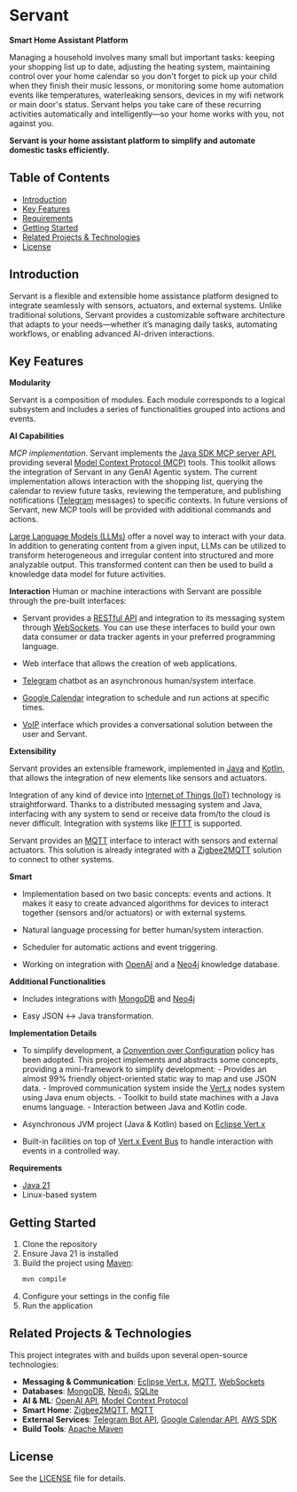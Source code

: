 # **Servant**

**Smart Home Assistant Platform**

Managing a household involves many small but important tasks: keeping your shopping list up to date, adjusting the heating system, maintaining control over your home calendar so you don't forget to pick up your child when they finish their music lessons, or monitoring some home automation events like temperatures, waterleaking sensors, devices in my wifi network or main door's status. Servant helps you take care of these recurring activities automatically and intelligently—so your home works with you, not against you.

**Servant is your home assistant platform to simplify and automate domestic tasks efficiently.**

## **Table of Contents**

- [Introduction](#introduction)
- [Key Features](#key-features)
- [Requirements](#requirements)
- [Getting Started](#getting-started)
- [Related Projects & Technologies](#related-projects--technologies)
- [License](#license)

     
## **Introduction**

Servant is a flexible and extensible home assistance platform designed to integrate seamlessly with sensors, actuators, and external systems. Unlike traditional solutions, Servant provides a customizable software architecture that adapts to your needs—whether it’s managing daily tasks, automating workflows, or enabling advanced AI-driven interactions.

## **Key Features**

**Modularity**

Servant is a composition of modules. Each module corresponds to a logical subsystem and includes a series of functionalities grouped into actions and events.

**AI Capabilities**

*MCP implementation*. Servant implements the [Java SDK MCP server API](https://github.com/modelcontextprotocol/java-sdk), providing several [Model Context Protocol (MCP)](https://modelcontextprotocol.io/) tools. This toolkit allows the integration of Servant in any GenAI Agentic system. The current implementation allows interaction with the shopping list, querying the calendar to review future tasks, reviewing the temperature, and publishing notifications ([Telegram](https://core.telegram.org/bots/api) messages) to specific contexts. In future versions of Servant, new MCP tools will be provided with additional commands and actions.  

[Large Language Models (LLMs)](https://en.wikipedia.org/wiki/Large_language_model) offer a novel way to interact with your data. In addition to generating content from a given input, LLMs can be utilized to transform heterogeneous and irregular content into structured and more analyzable output.
This transformed content can then be used to build a knowledge data model for future activities.  

**Interaction**
Human or machine interactions with Servant are possible through the pre-built interfaces:

* Servant provides a [RESTful API](https://en.wikipedia.org/wiki/Representational_state_transfer) and integration to its messaging system through [WebSockets](https://en.wikipedia.org/wiki/WebSocket). You can use these interfaces to build your own data consumer or data tracker agents in your preferred programming language.

* Web interface that allows the creation of web applications.

* [Telegram](https://telegram.org/) chatbot as an asynchronous human/system interface. 

* [Google Calendar](https://calendar.google.com/) integration to schedule and run actions at specific times.
  
* [VoIP](https://github.com/ucpdh23/ServantPhone) interface which provides a conversational solution between the user and Servant.


**Extensibility**

Servant provides an extensible framework, implemented in [Java](https://www.oracle.com/java/) and [Kotlin](https://kotlinlang.org/), that allows the integration of new elements like sensors and actuators.

Integration of any kind of device into [Internet of Things (IoT)](https://en.wikipedia.org/wiki/Internet_of_things) technology is straightforward. Thanks to a distributed messaging system and Java, interfacing with any system to send or receive data from/to the cloud is never difficult. Integration with systems like [IFTTT](https://ifttt.com/) is supported.

Servant provides an [MQTT](https://mqtt.org/) interface to interact with sensors and external actuators. This solution is already integrated with a [Zigbee2MQTT](https://www.zigbee2mqtt.io/) solution to connect to other systems.  


**Smart**
* Implementation based on two basic concepts: events and actions. It makes it easy to create advanced algorithms for devices to interact together (sensors and/or actuators) or with external systems.

* Natural language processing for better human/system interaction.

* Scheduler for automatic actions and event triggering.

* Working on integration with [OpenAI](https://openai.com/) and a [Neo4j](https://neo4j.com/) knowledge database.

**Additional Functionalities**

* Includes integrations with [MongoDB](https://www.mongodb.com/) and [Neo4j](https://neo4j.com/)

* Easy JSON ↔ Java transformation.


**Implementation Details**

* To simplify development, a [Convention over Configuration](https://en.wikipedia.org/wiki/Convention_over_configuration) policy has been adopted. This project implements and abstracts some concepts, providing a mini-framework to simplify development:
       - Provides an almost 99% friendly object-oriented static way to map and use JSON data.
       - Improved communication system inside the [Vert.x](https://vertx.io/) nodes system using Java enum objects.
       - Toolkit to build state machines with a Java enums language.
       - Interaction between Java and Kotlin code.

* Asynchronous JVM project (Java & Kotlin) based on [Eclipse Vert.x](https://vertx.io/)

* Built-in facilities on top of [Vert.x Event Bus](https://vertx.io/docs/vertx-core/java/#event_bus) to handle interaction with events in a controlled way. 

**Requirements**

* [Java 21](https://openjdk.org/projects/jdk/21/)
* Linux-based system

## **Getting Started**

1. Clone the repository
2. Ensure Java 21 is installed
3. Build the project using [Maven](https://maven.apache.org/):
   ```bash
   mvn compile
   ```
4. Configure your settings in the config file
5. Run the application

## **Related Projects & Technologies**

This project integrates with and builds upon several open-source technologies:

* **Messaging & Communication**: [Eclipse Vert.x](https://vertx.io/), [MQTT](https://mqtt.org/), [WebSockets](https://en.wikipedia.org/wiki/WebSocket)
* **Databases**: [MongoDB](https://www.mongodb.com/), [Neo4j](https://neo4j.com/), [SQLite](https://www.sqlite.org/)
* **AI & ML**: [OpenAI API](https://openai.com/), [Model Context Protocol](https://modelcontextprotocol.io/)
* **Smart Home**: [Zigbee2MQTT](https://www.zigbee2mqtt.io/), [MQTT](https://mqtt.org/)
* **External Services**: [Telegram Bot API](https://core.telegram.org/bots/api), [Google Calendar API](https://developers.google.com/calendar), [AWS SDK](https://aws.amazon.com/sdk-for-java/)
* **Build Tools**: [Apache Maven](https://maven.apache.org/)

## **License**

See the [LICENSE](LICENSE) file for details.
